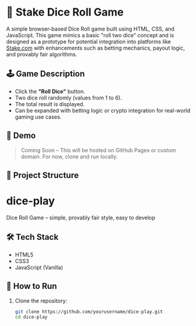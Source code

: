 # 🎲 Stake Dice Roll Game

A simple browser-based Dice Roll game built using HTML, CSS, and JavaScript. This game mimics a basic "roll two dice" concept and is designed as a prototype for potential integration into platforms like [Stake.com](https://stake.com) with enhancements such as betting mechanics, payout logic, and provably fair algorithms.

## 🕹️ Game Description

- Click the **"Roll Dice"** button.
- Two dice roll randomly (values from 1 to 6).
- The total result is displayed.
- Can be expanded with betting logic or crypto integration for real-world gaming use cases.

## 🚀 Demo

> Coming Soon – This will be hosted on GitHub Pages or custom domain. For now, clone and run locally.

## 📁 Project Structure

# dice-play
 Dice Roll Game – simple, provably fair style, easy to develop

 
## 🛠️ Tech Stack

- HTML5
- CSS3
- JavaScript (Vanilla)

## 🧪 How to Run

1. Clone the repository:
   ```bash
   git clone https://github.com/yourusername/dice-play.git
   cd dice-play

